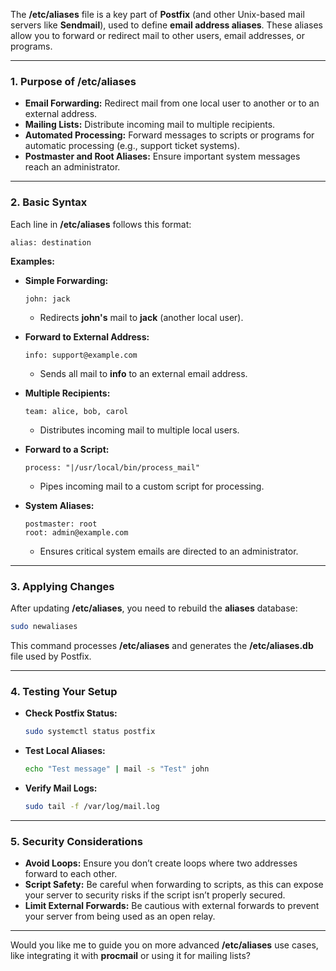 The **/etc/aliases** file is a key part of **Postfix** (and other Unix-based mail servers like **Sendmail**), used to define **email address aliases**. These aliases allow you to forward or redirect mail to other users, email addresses, or programs.

---

### **1. Purpose of /etc/aliases**

* **Email Forwarding:** Redirect mail from one local user to another or to an external address.
* **Mailing Lists:** Distribute incoming mail to multiple recipients.
* **Automated Processing:** Forward messages to scripts or programs for automatic processing (e.g., support ticket systems).
* **Postmaster and Root Aliases:** Ensure important system messages reach an administrator.

---

### **2. Basic Syntax**

Each line in **/etc/aliases** follows this format:

```plaintext
alias: destination
```

**Examples:**

* **Simple Forwarding:**

  ```plaintext
  john: jack
  ```

  * Redirects **john's** mail to **jack** (another local user).

* **Forward to External Address:**

  ```plaintext
  info: support@example.com
  ```

  * Sends all mail to **info** to an external email address.

* **Multiple Recipients:**

  ```plaintext
  team: alice, bob, carol
  ```

  * Distributes incoming mail to multiple local users.

* **Forward to a Script:**

  ```plaintext
  process: "|/usr/local/bin/process_mail"
  ```

  * Pipes incoming mail to a custom script for processing.

* **System Aliases:**

  ```plaintext
  postmaster: root
  root: admin@example.com
  ```

  * Ensures critical system emails are directed to an administrator.

---

### **3. Applying Changes**

After updating **/etc/aliases**, you need to rebuild the **aliases** database:

```bash
sudo newaliases
```

This command processes **/etc/aliases** and generates the **/etc/aliases.db** file used by Postfix.

---

### **4. Testing Your Setup**

* **Check Postfix Status:**

  ```bash
  sudo systemctl status postfix
  ```

* **Test Local Aliases:**

  ```bash
  echo "Test message" | mail -s "Test" john
  ```

* **Verify Mail Logs:**

  ```bash
  sudo tail -f /var/log/mail.log
  ```

---

### **5. Security Considerations**

* **Avoid Loops:** Ensure you don’t create loops where two addresses forward to each other.
* **Script Safety:** Be careful when forwarding to scripts, as this can expose your server to security risks if the script isn’t properly secured.
* **Limit External Forwards:** Be cautious with external forwards to prevent your server from being used as an open relay.

---

Would you like me to guide you on more advanced **/etc/aliases** use cases, like integrating it with **procmail** or using it for mailing lists?
